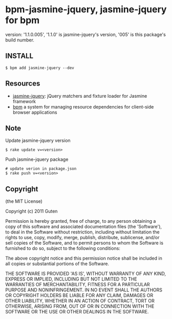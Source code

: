 bpm-jasmine-jquery, jasmine-jquery for bpm
==========================================

version: '1.1.0.005', '1.1.0' is jasmine-jquery's version, '005' is this package's build number.

INSTALL
-------

	$ bpm add jasmine-jquery --dev

Resources
---------

* [jasmine-jquery](https://github.com/velesin/jasmine-jquery): jQuery matchers and fixture loader for Jasmine framework 
* [bpm](https://github.com/bpm/bpm) a system for managing resource dependencies for client-side browser applications

Note
----

Update jasmine-jquery version

	$ rake update v=<version>

Push jasmine-jquery package

	# update verion in package.json 
	$ rake push v=<version>

Copyright
---------

(the MIT License)

Copyright (c) 2011 Guten

Permission is hereby granted, free of charge, to any person obtaining a copy of this software and associated documentation files (the 'Software'), to deal in the Software without restriction, including without limitation the rights to use, copy, modify, merge, publish, distribute, sublicense, and/or sell copies of the Software, and to permit persons to whom the Software is furnished to do so, subject to the following conditions:

The above copyright notice and this permission notice shall be included in all copies or substantial portions of the Software.

THE SOFTWARE IS PROVIDED 'AS IS', WITHOUT WARRANTY OF ANY KIND, EXPRESS OR IMPLIED, INCLUDING BUT NOT LIMITED TO THE WARRANTIES OF MERCHANTABILITY, FITNESS FOR A PARTICULAR PURPOSE AND NONINFRINGEMENT.  IN NO EVENT SHALL THE AUTHORS OR COPYRIGHT HOLDERS BE LIABLE FOR ANY CLAIM, DAMAGES OR OTHER LIABILITY, WHETHER IN AN ACTION OF CONTRACT, TORT OR OTHERWISE, ARISING FROM, OUT OF OR IN CONNECTION WITH THE SOFTWARE OR THE USE OR OTHER DEALINGS IN THE SOFTWARE.
